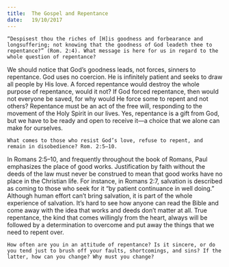 ```yaml
---
title:  The Gospel and Repentance
date:   19/10/2017
---
```


`“Despisest thou the riches of [H]is goodness and forbearance and longsuffering; not knowing that the goodness of God leadeth thee to repentance?” (Rom. 2:4). What message is here for us in regard to the whole question of repentance?`

We should notice that God’s goodness leads, not forces, sinners to repentance. God uses no coercion. He is infinitely patient and seeks to draw all people by His love. A forced repentance would destroy the whole purpose of repentance, would it not? If God forced repentance, then would not everyone be saved, for why would He force some to repent and not others? Repentance must be an act of the free will, responding to the movement of the Holy Spirit in our lives. Yes, repentance is a gift from God, but we have to be ready and open to receive it—a choice that we alone can make for ourselves.

`What comes to those who resist God’s love, refuse to repent, and remain in disobedience? Rom. 2:5–10.`

In Romans 2:5–10, and frequently throughout the book of Romans, Paul emphasizes the place of good works. Justification by faith without the deeds of the law must never be construed to mean that good works have no place in the Christian life. For instance, in Romans 2:7, salvation is described as coming to those who seek for it “by patient continuance in well doing.” Although human effort can’t bring salvation, it is part of the whole experience of salvation. It’s hard to see how anyone can read the Bible and come away with the idea that works and deeds don’t matter at all. True repentance, the kind that comes willingly from the heart, always will be followed by a determination to overcome and put away the things that we need to repent over.

`How often are you in an attitude of repentance? Is it sincere, or do you tend just to brush off your faults, shortcomings, and sins? If the latter, how can you change? Why must you change?`